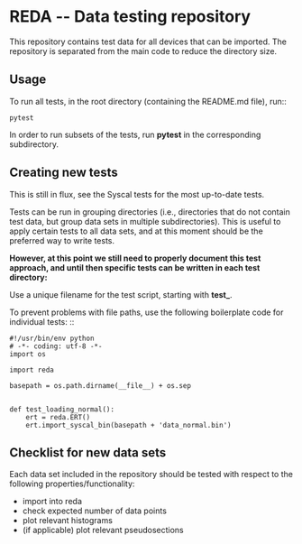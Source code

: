 # REDA -- Data testing repository

This repository contains test data for all devices that can be imported. The
repository is separated from the main code to reduce the directory size.

## Usage

To run all tests, in the root directory (containing the README.md file), run::

	pytest

In order to run subsets of the tests, run **pytest** in the corresponding
subdirectory.

## Creating new tests

This is still in flux, see the Syscal tests for the most up-to-date tests.

Tests can be run in grouping directories (i.e., directories that do not contain
test data, but group data sets in multiple subdirectories). This is useful to
apply certain tests to all data sets, and at this moment should be the
preferred way to write tests.

**However, at this point we still need to properly document this test approach,
and until then specific tests can be written in each test directory:**

Use a unique filename for the test script, starting with **test_**.

To prevent problems with file paths, use the following boilerplate code for
individual tests: ::

	#!/usr/bin/env python
	# -*- coding: utf-8 -*-
	import os

	import reda

	basepath = os.path.dirname(__file__) + os.sep


	def test_loading_normal():
		ert = reda.ERT()
		ert.import_syscal_bin(basepath + 'data_normal.bin')

## Checklist for new data sets

Each data set included in the repository should be tested with respect to the
following properties/functionality:

* import into reda
* check expected number of data points
* plot relevant histograms
* (if applicable) plot relevant pseudosections

